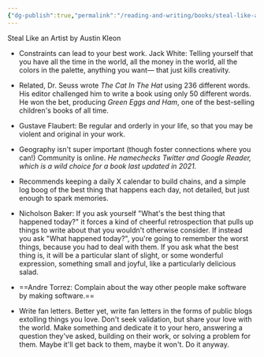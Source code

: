 ```yaml
---
{"dg-publish":true,"permalink":"/reading-and-writing/books/steal-like-an-artist/","tags":["advice","writing","writing-advice","books"],"noteIcon":3}
---
```


Steal Like an Artist by Austin Kleon

* Constraints can lead to your best work. Jack White: Telling yourself that you have all the time in the world, all the money in the world, all the colors in the palette, anything you want— that just kills creativity.

* Related, Dr. Seuss wrote *The Cat In The Hat* using 236 different words. His editor challenged him to write a book using only 50 different words. He won the bet, producing *Green Eggs and Ham*, one of the best-selling children's books of all time.

* Gustave Flaubert: Be regular and orderly in your life, so that you may be violent and original in your work.

* Geography isn't super important (though foster connections where you can!) Community is online. *He namechecks Twitter and Google Reader, which is a wild choice for a book last updated in 2021.*

* Recommends keeping a daily X calendar to build chains, and a simple log boog of the best thing that happens each day, not detailed, but just enough to spark memories.

* Nicholson Baker: If you ask yourself "What's the best thing that happened today?" it forces a kind of cheerful retrospection that pulls up things to write about that you wouldn't otherwise consider. If instead you ask "What happened today?", you're going to remember the worst things, because you had to deal with them. If you ask what the best thing is, it will be a particular slant of slight, or some wonderful expression, something small and joyful, like a particularly delicious salad.

* ==Andre Torrez: Complain about the way other people make software by making software.==

* Write fan letters. Better yet, write fan letters in the forms of public blogs extolling things you love. Don't seek validation, but share your love with the world. Make something and dedicate it to your hero, answering a question they've asked, building on their work, or solving a problem for them. Maybe it'll get back to them, maybe it won't. Do it anyway. 